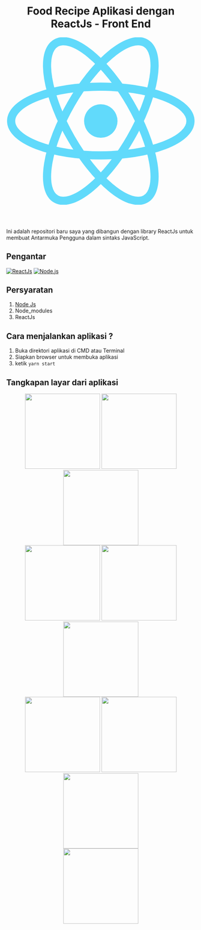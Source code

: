 <h1 align='center'>Food Recipe Aplikasi dengan ReactJs - Front End</h1>

<p align='center'>
  <a href='https://reactjs.org/'>
  <img width="500" src='data:image/svg+xml;base64,PHN2ZyB4bWxucz0iaHR0cDovL3d3dy53My5vcmcvMjAwMC9zdmciIHZpZXdCb3g9Ii0xMS41IC0xMC4yMzE3NCAyMyAyMC40NjM0OCI+CiAgPHRpdGxlPlJlYWN0IExvZ288L3RpdGxlPgogIDxjaXJjbGUgY3g9IjAiIGN5PSIwIiByPSIyLjA1IiBmaWxsPSIjNjFkYWZiIi8+CiAgPGcgc3Ryb2tlPSIjNjFkYWZiIiBzdHJva2Utd2lkdGg9IjEiIGZpbGw9Im5vbmUiPgogICAgPGVsbGlwc2Ugcng9IjExIiByeT0iNC4yIi8+CiAgICA8ZWxsaXBzZSByeD0iMTEiIHJ5PSI0LjIiIHRyYW5zZm9ybT0icm90YXRlKDYwKSIvPgogICAgPGVsbGlwc2Ugcng9IjExIiByeT0iNC4yIiB0cmFuc2Zvcm09InJvdGF0ZSgxMjApIi8+CiAgPC9nPgo8L3N2Zz4K' />
  </a>
</p>

<br>
<br>

Ini adalah repositori baru saya yang dibangun dengan library ReactJs untuk membuat Antarmuka Pengguna dalam sintaks JavaScript.

## Pengantar

[![ReactJs](https://img.shields.io/badge/React%20Js-0.59.9-blue.svg?style=rounded-square)](https://reactjs.org/)
[![Node.js](https://img.shields.io/badge/Node.js-v.10.16-green.svg?style=rounded-square)](https://nodejs.org/)

## Persyaratan

1. <a href="https://nodejs.org/en/download/">Node Js</a>
2. Node_modules
3. ReactJs

## Cara menjalankan aplikasi ?

1. Buka direktori aplikasi di CMD atau Terminal
2. Siapkan browser untuk membuka aplikasi
3. ketik `yarn start`

## Tangkapan layar dari aplikasi

<p align='center'>
  <span>
      <image width="200" src="https://user-images.githubusercontent.com/53355779/131926864-2ff8545c-eb90-4536-9460-19878f6e1126.png" />
      <image width="200" src="https://user-images.githubusercontent.com/53355779/131926994-01dc3cd8-2880-4ef1-b15c-f7f0cec7bd7a.png" />
       <image width="200" src="https://user-images.githubusercontent.com/53355779/131927001-56f17e3c-5876-42f5-a3e9-a2ebaca99fcf.png" /><br/>
       <image width="200" src="https://user-images.githubusercontent.com/53355779/131927016-c71509b2-ae2a-461d-9d59-16738afadb48.png" />
       <image width="200" src="https://user-images.githubusercontent.com/53355779/131926930-d2e09935-52a9-4e71-bb72-6d312b4ed572.png" />
       <image width="200" src="https://user-images.githubusercontent.com/53355779/131927010-b312a8cf-7bb1-4caf-a9ee-348e063c34ff.png" /><br/>
       <image width="200" src="https://user-images.githubusercontent.com/53355779/131927014-f0f77f63-be2a-4024-9c49-26bc970bc1af.png" />
       <image width="200" src="https://user-images.githubusercontent.com/53355779/131927013-dceb97a4-b760-42ad-844d-e9d8d8a47ac0.png" />
       <image width="200" src="https://user-images.githubusercontent.com/53355779/131927006-d8c81cce-01e7-4a9c-83c7-d30c080b6a35.png" /><br/>
       <image width="200" src="https://user-images.githubusercontent.com/53355779/131926995-cd285492-ab8c-42d0-9720-c2df18e56e4b.png" />
  </span>
</p>
